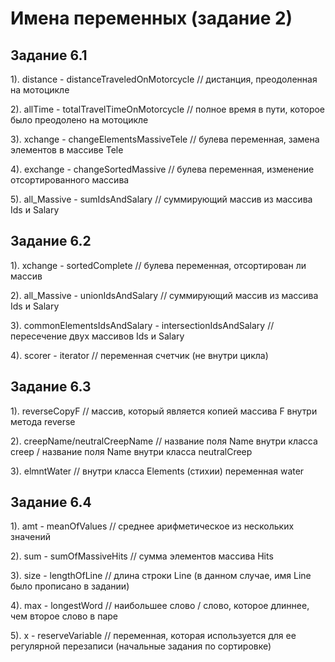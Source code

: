 # **Имена переменных (задание 2)**

## Задание 6.1

1). distance - distanceTraveledOnMotorcycle // дистанция, преодоленная на мотоцикле

2). allTime - totalTravelTimeOnMotorcycle // полное время в пути, которое было преодолено на мотоцикле

3). xchange - changeElementsMassiveTele // булева переменная, замена элементов в массиве Tele

4). exchange - changeSortedMassive // булева переменная, изменение отсортированного массива

5). all_Massive - sumIdsAndSalary // суммирующий массив из массива Ids и Salary

## Задание 6.2

1). xchange - sortedComplete // булева переменная, отсортирован ли массив

2). all_Massive - unionIdsAndSalary // суммирующий массив из массива Ids и Salary

3). commonElementsIdsAndSalary - intersectionIdsAndSalary // пересечение двух массивов Ids и Salary

4). scorer - iterator // переменная счетчик (не внутри цикла)

## Задание 6.3

1). reverseCopyF // массив, который является копией массива F внутри метода reverse

2). creepName/neutralCreepName // название поля Name внутри класса creep / название поля Name внутри класса neutralCreep

3). elmntWater // внутри класса Elements (стихии) переменная water

## Задание 6.4

1). amt - meanOfValues // среднее арифметическое из нескольких значений

2). sum - sumOfMassiveHits // сумма элементов массива Hits

3). size - lengthOfLine // длина строки Line (в данном случае, имя Line было прописано в задании)

4). max - longestWord // наибольшее слово / слово, которое длиннее, чем второе слово в паре

5). x - reserveVariable // переменная, которая используется для ее регулярной перезаписи (начальные задания по сортировке)